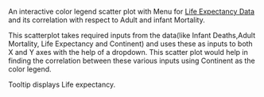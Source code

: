 An interactive color legend scatter plot with Menu for [Life Expectancy Data](https://gist.githubusercontent.com/aishwarya8615/89d9f36fc014dea62487f7347864d16a/raw/Life_Expectancy_Data.csv) and its correlation with respect to Adult and infant Mortality.

This scatterplot takes  required inputs from the data(like Infant Deaths,Adult Mortality, Life Expectancy and Continent)  and uses these as inputs to both X and Y axes with the help of a dropdown. This scatter plot would help in finding the correlation between these various inputs using Continent as the color legend.

Tooltip displays Life expectancy.



